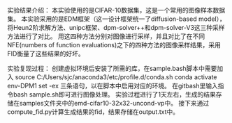 实验结果介绍：
本实验使用的是CIFAR-10数据集，这是一个常用的图像样本数据集。
本实验采用的是EDM框架（这一设计框架统一了diffusion-based model），将Heun2阶求解方法、unipc框架、dpm-solver++和dpm-solver-V3这三种采样方法进行了对比。
用这四种方法分别对图像进行采样，并且对比了在不同NFE(numbers of function evaluations)之下的四种方法的图像采样结果，采用FID衡量了这些结果的好坏。

实验复现过程：
创建虚拟环境后安装了所需的库，在sample.bash脚本中需要加入
source C:/Users/sjc/anaconda3/etc/profile.d/conda.sh 
conda activate env-DPM1 set 
-ex
三条语句，以在脚本中启用对应的环境。
在gitbash里输入指令bash sample.sh即可进行图像处理。
实验过程进行了1天左右，生成的结果存储在samples文件夹中的emd-cifar10-32x32-uncond-vp中。
接下来通过compute_fid.py计算生成结果的fid，结果存储在output.txt中。
